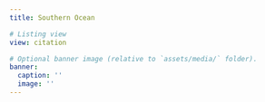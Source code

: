 ```yaml
---
title: Southern Ocean

# Listing view
view: citation

# Optional banner image (relative to `assets/media/` folder).
banner:
  caption: ''
  image: ''
---
```

